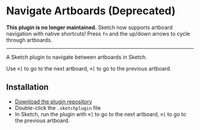 # Navigate Artboards (Deprecated)
**This plugin is no longer maintained.** Sketch now supports artboard navigation with native shortcuts! Press `fn` and the up/down arrows to cycle through artboards.

***

A Sketch plugin to navigate between artboards in Sketch.

Use `⌘]` to go to the next artboard, `⌘[` to go to the previous artboard.

## Installation
- [Download the plugin repository](https://github.com/daneden/sketch-navigate-artboards/archive/master.zip)
- Double-click the `.sketchplugin` file
- In Sketch, run the plugin with `⌘]` to go to the next artboard, `⌘[` to go to the previous artboard.

